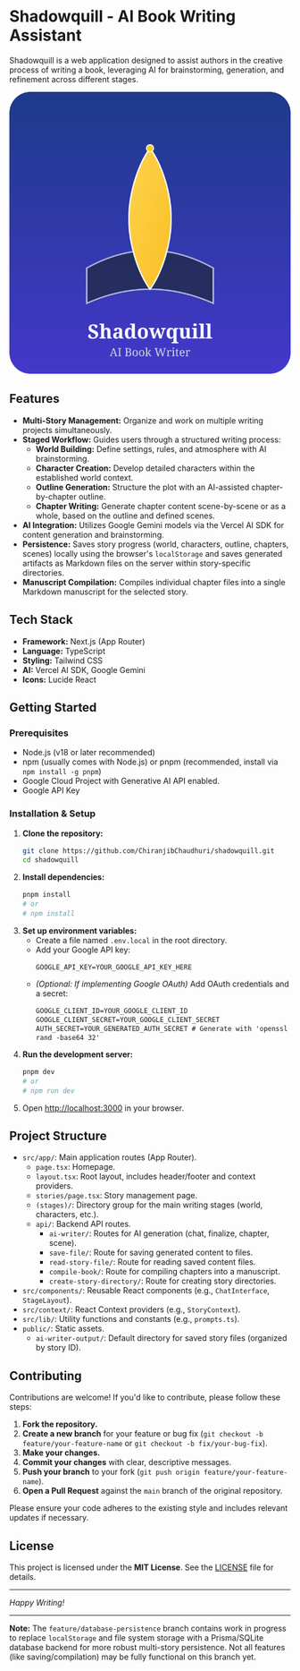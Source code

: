 # Shadowquill - AI Book Writing Assistant

Shadowquill is a web application designed to assist authors in the creative process of writing a book, leveraging AI for brainstorming, generation, and refinement across different stages.

![Shadowquill Logo](public/shadowquill-logo.svg)

## Features

*   **Multi-Story Management:** Organize and work on multiple writing projects simultaneously.
*   **Staged Workflow:** Guides users through a structured writing process:
    *   **World Building:** Define settings, rules, and atmosphere with AI brainstorming.
    *   **Character Creation:** Develop detailed characters within the established world context.
    *   **Outline Generation:** Structure the plot with an AI-assisted chapter-by-chapter outline.
    *   **Chapter Writing:** Generate chapter content scene-by-scene or as a whole, based on the outline and defined scenes.
*   **AI Integration:** Utilizes Google Gemini models via the Vercel AI SDK for content generation and brainstorming.
*   **Persistence:** Saves story progress (world, characters, outline, chapters, scenes) locally using the browser's `localStorage` and saves generated artifacts as Markdown files on the server within story-specific directories.
*   **Manuscript Compilation:** Compiles individual chapter files into a single Markdown manuscript for the selected story.

## Tech Stack

*   **Framework:** Next.js (App Router)
*   **Language:** TypeScript
*   **Styling:** Tailwind CSS
*   **AI:** Vercel AI SDK, Google Gemini
*   **Icons:** Lucide React

## Getting Started

### Prerequisites

*   Node.js (v18 or later recommended)
*   npm (usually comes with Node.js) or pnpm (recommended, install via `npm install -g pnpm`)
*   Google Cloud Project with Generative AI API enabled.
*   Google API Key

### Installation & Setup

1.  **Clone the repository:**
    ```bash
    git clone https://github.com/ChiranjibChaudhuri/shadowquill.git
    cd shadowquill
    ```
2.  **Install dependencies:**
    ```bash
    pnpm install
    # or
    # npm install
    ```
3.  **Set up environment variables:**
    *   Create a file named `.env.local` in the root directory.
    *   Add your Google API key:
        ```
        GOOGLE_API_KEY=YOUR_GOOGLE_API_KEY_HERE
        ```
    *   *(Optional: If implementing Google OAuth)* Add OAuth credentials and a secret:
        ```
        GOOGLE_CLIENT_ID=YOUR_GOOGLE_CLIENT_ID
        GOOGLE_CLIENT_SECRET=YOUR_GOOGLE_CLIENT_SECRET
        AUTH_SECRET=YOUR_GENERATED_AUTH_SECRET # Generate with 'openssl rand -base64 32'
        ```
4.  **Run the development server:**
    ```bash
    pnpm dev
    # or
    # npm run dev
    ```
5.  Open [http://localhost:3000](http://localhost:3000) in your browser.

## Project Structure

*   `src/app/`: Main application routes (App Router).
    *   `page.tsx`: Homepage.
    *   `layout.tsx`: Root layout, includes header/footer and context providers.
    *   `stories/page.tsx`: Story management page.
    *   `(stages)/`: Directory group for the main writing stages (world, characters, etc.).
    *   `api/`: Backend API routes.
        *   `ai-writer/`: Routes for AI generation (chat, finalize, chapter, scene).
        *   `save-file/`: Route for saving generated content to files.
        *   `read-story-file/`: Route for reading saved content files.
        *   `compile-book/`: Route for compiling chapters into a manuscript.
        *   `create-story-directory/`: Route for creating story directories.
*   `src/components/`: Reusable React components (e.g., `ChatInterface`, `StageLayout`).
*   `src/context/`: React Context providers (e.g., `StoryContext`).
*   `src/lib/`: Utility functions and constants (e.g., `prompts.ts`).
*   `public/`: Static assets.
    *   `ai-writer-output/`: Default directory for saved story files (organized by story ID).

## Contributing

Contributions are welcome! If you'd like to contribute, please follow these steps:

1.  **Fork the repository.**
2.  **Create a new branch** for your feature or bug fix (`git checkout -b feature/your-feature-name` or `git checkout -b fix/your-bug-fix`).
3.  **Make your changes.**
4.  **Commit your changes** with clear, descriptive messages.
5.  **Push your branch** to your fork (`git push origin feature/your-feature-name`).
6.  **Open a Pull Request** against the `main` branch of the original repository.

Please ensure your code adheres to the existing style and includes relevant updates if necessary.

## License

This project is licensed under the **MIT License**. See the [LICENSE](LICENSE) file for details.

---

*Happy Writing!*

---

**Note:** The `feature/database-persistence` branch contains work in progress to replace `localStorage` and file system storage with a Prisma/SQLite database backend for more robust multi-story persistence. Not all features (like saving/compilation) may be fully functional on this branch yet.
